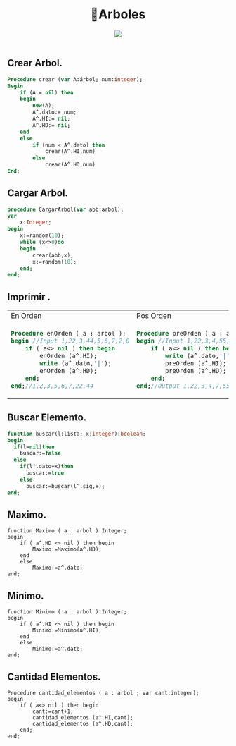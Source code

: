 <h1 align="center">🌳Arboles </h1>
<div align="center">
<img src="https://media.giphy.com/media/Yg12tqyJwylsk/giphy.gif?cid=ecf05e47b74z94z7ejscgwplg8wku2ufkz3w9zjmixtb746l&rid=giphy.gif&ct=g"/>
 </div>
<br>


## Crear Arbol.
```pascal
Procedure crear (var A:árbol; num:integer);
Begin
    if (A = nil) then
    begin
        new(A);
        A^.dato:= num; 
        A^.HI:= nil; 
        A^.HD:= nil;
    end
    else
        if (num < A^.dato) then 
            crear(A^.HI,num)
        else 
            crear(A^.HD,num)   
End;
```

## Cargar Arbol.
```pascal
procedure CargarArbol(var abb:arbol);
var
    x:Integer;
begin
    x:=random(10);
    while (x<>0)do
    begin
        crear(abb,x);
        x:=random(10);
    end;
end;
```

## Imprimir .

<table>
<tr>
<td> En Orden </td> <td> Pos Orden </td><td> Pre Orden </td>
</tr>
<tr>
<td>
 
```pascal
Procedure enOrden ( a : arbol );
begin //Input 1,22,3,44,5,6,7,2,0
    if ( a<> nil ) then begin
        enOrden (a^.HI);
        write (a^.dato,'|');
        enOrden (a^.HD);
    end;
end;//1,2,3,5,6,7,22,44
```
</td>
<td>
 

```pascal
Procedure preOrden ( a : arbol );
begin //Input 1,22,3,4,55,67,7,0
    if ( a<> nil ) then begin
        write (a^.dato,'|');   
        preOrden (a^.HI);
        preOrden (a^.HD);
    end;
end;//Output 1,22,3,4,7,55,67
```
</td>
 <td>
  
```pascal
Procedure posOrden ( a : arbol );
begin //Input 1,22,2,44,6,77,5,4,3,0
    if ( a<> nil ) then begin
        preOrden (a^.HI);
        preOrden (a^.HD);
        write (a^.dato);
    end;
end;//Output 22,2,6,5,4,3,44,77,1
```
</td>
</tr>
 
</table>

## Buscar Elemento.

```pascal
function buscar(l:lista; x:integer):boolean;
begin
  if(l=nil)then
    buscar:=false
  else
    if(l^.dato=x)then
      buscar:=true
    else
      buscar:=buscar(l^.sig,x);
end;
```

## Maximo.
```Pas
function Maximo ( a : arbol ):Integer;
begin 
    if ( a^.HD <> nil ) then begin
        Maximo:=Maximo(a^.HD);
    end
    else
        Maximo:=a^.dato;
end;
```

## Minimo.
```Pas
function Minimo ( a : arbol ):Integer;
begin 
    if ( a^.HI <> nil ) then begin
        Minimo:=Minimo(a^.HI);
    end
    else
        Minimo:=a^.dato;
end;
```

## Cantidad Elementos.
```Pas
Procedure cantidad_elementos ( a : arbol ; var cant:integer);
begin 
    if ( a<> nil ) then begin
        cant:=cant+1;
        cantidad_elementos (a^.HI,cant);
        cantidad_elementos (a^.HD,cant);
    end;
end;
```

